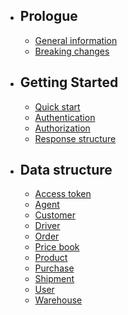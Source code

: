 - ## Prologue
    - [General information](/docs/{{version}}/general-information)
    - [Breaking changes](/docs/{{version}}/breaking-changes)
- ## Getting Started
    - [Quick start](/docs/{{version}}/quick-start)
    - [Authentication](/docs/{{version}}/authentication)
    - [Authorization](/docs/{{version}}/authorization)
    - [Response structure](/docs/{{version}}/structure)

- ## Data structure
    - [Access token](/docs/{{version}}/access-token)
    - [Agent](/docs/{{version}}/agent)
    - [Customer](/docs/{{version}}/customer)
    - [Driver](/docs/{{version}}/driver)
    - [Order](/docs/{{version}}/order)
    - [Price book](/docs/{{version}}/price-book)
    - [Product](/docs/{{version}}/product)
    - [Purchase](/docs/{{version}}/purchase)
    - [Shipment](/docs/{{version}}/shipment)
    - [User](/docs/{{version}}/user)
    - [Warehouse](/docs/{{version}}/warehouse)